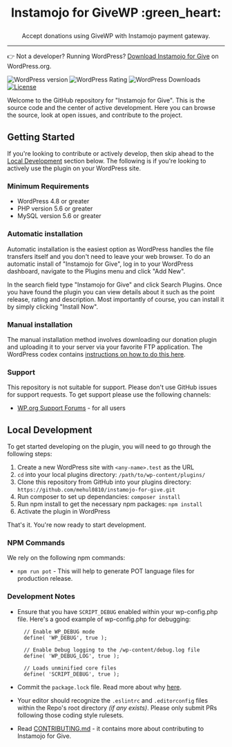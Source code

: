 <h1><p align="center">Instamojo for GiveWP :green_heart:</p></h1>

<p align="center">Accept donations using GiveWP with Instamojo payment gateway.</p>

---

👉 Not a developer? Running WordPress? [Download Instamojo for Give](https://wordpress.org/plugins/mg-instamojo-for-give/) on WordPress.org.

![WordPress version](https://img.shields.io/wordpress/plugin/v/mg-instamojo-for-give.svg) ![WordPress Rating](https://img.shields.io/wordpress/plugin/r/mg-instamojo-for-give.svg) ![WordPress Downloads](https://img.shields.io/wordpress/plugin/dt/mg-instamojo-for-give.svg) [![License](https://img.shields.io/badge/license-GPL--2.0%2B-green.svg)](https://github.com/mehul0810/instamojo-for-give/blob/master/license.txt)

Welcome to the GitHub repository for "Instamojo for Give". This is the source code and the center of active development. Here you can browse the source, look at open issues, and contribute to the project.

## Getting Started

If you're looking to contribute or actively develop, then skip ahead to the [Local Development](https://github.com/mehul0810/instamojo-for-give/#local-development) section below. The following is if you're looking to actively use the plugin on your WordPress site.

### Minimum Requirements

- WordPress 4.8 or greater
- PHP version 5.6 or greater
- MySQL version 5.6 or greater

### Automatic installation

Automatic installation is the easiest option as WordPress handles the file transfers itself and you don't need to leave your web browser. To do an automatic install of "Instamojo for Give", log in to your WordPress dashboard, navigate to the Plugins menu and click "Add New".

In the search field type "Instamojo for Give" and click Search Plugins. Once you have found the plugin you can view details about it such as the point release, rating and description. Most importantly of course, you can install it by simply clicking "Install Now".

### Manual installation

The manual installation method involves downloading our donation plugin and uploading it to your server via your favorite FTP application. The WordPress codex contains [instructions on how to do this here](https://codex.wordpress.org/Managing_Plugins#Manual_Plugin_Installation).

### Support

This repository is not suitable for support. Please don't use GitHub issues for support requests. To get support please use the following channels:

- [WP.org Support Forums](https://wordpress.org/support/plugin/mg-instamojo-for-give) - for all users

## Local Development

To get started developing on the plugin, you will need to go through the following steps:

1. Create a new WordPress site with `<any-name>.test` as the URL
2. `cd` into your local plugins directory: `/path/to/wp-content/plugins/`
3. Clone this repository from GitHub into your plugins directory: `https://github.com/mehul0810/instamojo-for-give.git`
4. Run composer to set up dependancies: `composer install`
5. Run npm install to get the necessary npm packages: `npm install`
6. Activate the plugin in WordPress

That's it. You're now ready to start development.

### NPM Commands

We rely on the following npm commands:

- `npm run pot` - This will help to generate POT language files for production release.

### Development Notes

- Ensure that you have `SCRIPT_DEBUG` enabled within your wp-config.php file. Here's a good example of wp-config.php for debugging:

  ```
  	// Enable WP_DEBUG mode
  	define( 'WP_DEBUG', true );

  	// Enable Debug logging to the /wp-content/debug.log file
  	define( 'WP_DEBUG_LOG', true );

  	// Loads unminified core files
  	define( 'SCRIPT_DEBUG', true );
  ```

- Commit the `package.lock` file. Read more about why [here](https://docs.npmjs.com/files/package-lock.json).
- Your editor should recognize the `.eslintrc` and `.editorconfig` files within the Repo's root directory _(if any exists)_. Please only submit PRs following those coding style rulesets.
- Read [CONTRIBUTING.md](https://github.com/mehul0810/instamojo-for-give/blob/master/CONTRIBUTING.md) - it contains more about contributing to Instamojo for Give.
